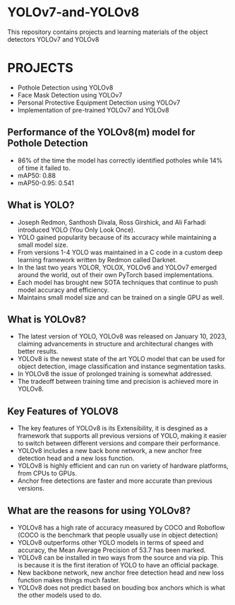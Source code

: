 # YOLOv7-and-YOLOv8
This repository contains projects and learning materials of the object detectors YOLOv7 and YOLOv8
# PROJECTS
* Pothole Detection using YOLOv8
* Face Mask Detection using YOLOv7
* Personal Protective Equipment Detection using YOLOv7
* Implementation of pre-trained YOLOv7 and YOLOv8
## Performance of the YOLOv8(m) model for Pothole Detection
* 86% of the time the model has correctly identified potholes while 14% of time it failed to.
* mAP50: 0.88
* mAP50-0.95: 0.541
## What is YOLO?
* Joseph Redmon, Santhosh Divala, Ross Girshick, and Ali Farhadi introduced YOLO (You Only Look Once).
* YOLO gained popularity because of its accuracy while maintaining a small model size.
* From versions 1-4 YOLO was maintained in a C code in a custom deep learning framework written by Redmon called Darknet.
* In the last two years YOLOR, YOLOX, YOLOv6 and YOLOv7 emerged around the world, out of their own PyTorch based implementations. 
* Each model has brought new SOTA techniques that continue to push model accuracy and efficiency.
* Maintains small model size and can be trained on a single GPU as well.
## What is YOLOv8?
* The latest version of YOLO, YOLOv8 was released on January 10, 2023, claiming advancements in structure and architectural changes with better results.
* YOLOv8 is the newest state of the art YOLO model that can be used for object detection, image classification and instance segmentation tasks.
* In YOLOv8 the issue of prolonged training is somewhat addressed.
* The tradeoff between training time and precision is achieved more in YOLOv8.
## Key Features of YOLOV8
* The key features of YOLOv8 is its Extensibility, it is desgined as a framework that supports all previous versions of YOLO, making it easier to switch between different versions and compare their performance.
* YOLOv8 includes a new back bone network, a new anchor free detection head and a new loss function.
* YOLOv8 is highly efficient and can run on variety of hardware platforms, from CPUs to GPUs.
* Anchor free detections are faster and more accurate than previous versions.
## What are the reasons for using YOLOv8?
* YOLOv8 has a high rate of accuracy measured by COCO and Roboflow (COCO is the benchmark that people usually use in object detection)
* YOLOv8 outperforms other YOLO models in terms of speed and accuracy, the Mean Average Precision of 53.7 has been marked.
* YOLOv8 can be installed in two ways from the source and via pip. This is because it is the first iteration of YOLO to have an official package.
* New backbone network, new anchor free detection head and new loss function makes things much faster.
* YOLOv8 does not predict based on bouding box anchors which is what the other models used to do.
